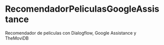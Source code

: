 # RecomendadorPeliculasGoogleAssistance
Recomendador de peliculas con Dialogflow, Google Assistance y TheMoviDB
